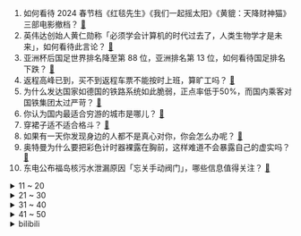 1. 如何看待 2024 春节档《红毯先生》《我们一起摇太阳》《黄貔：天降财神猫》三部电影撤档？ [:link:](https://www.zhihu.com/question/644561596)
2. 英伟达创始人黄仁勋称「必须学会计算机的时代过去了，人类生物学才是未来」，如何看待此言论？ [:link:](https://www.zhihu.com/question/644449435)
3. 亚洲杯后国足世界排名降至第 88 位，亚洲排名第 13 位，如何看待国足排名下跌？ [:link:](https://www.zhihu.com/question/644516712)
4. 返程高峰已到，买不到返程车票不能按时上班，算旷工吗？ [:link:](https://www.zhihu.com/question/644499714)
5. 为什么发达国家如德国的铁路系统如此脆弱，正点率低于50%，而国内乘客对国铁集团太过严苛？ [:link:](https://www.zhihu.com/question/643383560)
6. 你认为国内最适合穷游的城市是哪儿？ [:link:](https://www.zhihu.com/question/642212911)
7. 穿裙子适不适合格斗？ [:link:](https://www.zhihu.com/question/644188650)
8. 如果有一天你发现身边的人都不是真心对你，你会怎么办呢？ [:link:](https://www.zhihu.com/question/640812269)
9. 奥特曼为什么要把彩色计时器裸露在胸前，这样难道不会暴露自己的虚实吗？ [:link:](https://www.zhihu.com/question/483540901)
10. 东电公布福岛核污水泄漏原因「忘关手动阀门」，哪些信息值得关注？ [:link:](https://www.zhihu.com/question/644500909)
<details>
<summary>11 ~ 20</summary>

11. 新能源车主海南离岛困境「凌晨去港口排队，买不到船票只有请年假」如何看待此事？新能源车登船为何有所限制？ [:link:](https://www.zhihu.com/question/644525867)
12. 《热辣滚烫》会不会引发一波全国性的健身热潮？ [:link:](https://www.zhihu.com/question/643962656)
13. 为什么openai可以跑通所有AGI技术栈？ [:link:](https://www.zhihu.com/question/644486081)
14. 特朗普因「封口费案」将于 3 月接受刑事审判，将成首个因刑事指控受审的美国前总统，哪些信息值得关注？ [:link:](https://www.zhihu.com/question/644497788)
15. 美军宣称截获伊朗运送给胡塞武装的先进武器，哪些信息值得关注？ [:link:](https://www.zhihu.com/question/644520372)
16. 如果有一天，有个人跑来跟你讲：“你只是我的克隆体。”那你会萌生什么想法? [:link:](https://www.zhihu.com/question/639677829)
17. 张朝阳谈到的“大脑可塑性原理”是否可信? [:link:](https://www.zhihu.com/question/642884844)
18. 《年会不能停》里的 Penny 到底是不是优秀的人？ [:link:](https://www.zhihu.com/question/638227353)
19. 薛之谦发长文怒赞《飞驰人生2》，却因多次屏摄被指侵犯电影版权，看电影拍照发朋友圈有法律风险吗？ [:link:](https://www.zhihu.com/question/644474591)
20. 苹果停止签署 iOS 17.3，已升级用户无法降级，有哪些原因？将带来哪些影响？ [:link:](https://www.zhihu.com/question/644483444)
</details>
<details>
<summary>21 ~ 30</summary>

21. 有个亲妹妹是什么感觉? [:link:](https://www.zhihu.com/question/293914303)
22. 哈尔滨返程一票难求，回上海仅剩「万元高价票」，临时订票还能怎么省钱？ [:link:](https://www.zhihu.com/question/644478097)
23. 很少发朋友圈的是不是都是工作很忙的人？ [:link:](https://www.zhihu.com/question/636694477)
24. 买断制单机（非free to play)游戏已经是夕阳红行业了吗？ [:link:](https://www.zhihu.com/question/644497647)
25. 如果给你一碗白米饭，只能配一个菜，你会选择什么？ [:link:](https://www.zhihu.com/question/642200832)
26. 电影《第二十条》中为什么王永强是正当防卫，而张贵生却是故意伤害？两者核心区别是什么？ [:link:](https://www.zhihu.com/question/643301730)
27. 魔幻题材的小说应该如何确保法师和战士的“平衡”？ [:link:](https://www.zhihu.com/question/582718308)
28. 春运返程开启，一年一度后备箱大赛又来了，春节你从老家带了啥？ [:link:](https://www.zhihu.com/question/644443219)
29. 如何看待尘遁元界剥离这个忍术？ [:link:](https://www.zhihu.com/question/306679458)
30. 三亚飞各地机票基本卖完，国家民航局同意增加海南运力，目前情况如何？出岛需注意哪些问题？ [:link:](https://www.zhihu.com/question/644474982)
</details>
<details>
<summary>31 ~ 40</summary>

31. 谷歌发布新一代多模态大模型 Gemini 1.5，有哪些能力提升？ [:link:](https://www.zhihu.com/question/644489216)
32. 亚洲杯止步4强+内讧，韩国队主教练克林斯曼下课，如何评价他的执教水平？ [:link:](https://www.zhihu.com/question/644505241)
33. 如果给你一次时光倒流的机会，你想回到什么时候? [:link:](https://www.zhihu.com/question/640095281)
34. 留安全车距老是被人超车怎么办？ [:link:](https://www.zhihu.com/question/263290033)
35. 白宫称阿夫迪夫卡有落入俄罗斯控制的危险，该地目前战况如何？从军事角度看该地有哪些战略意义？ [:link:](https://www.zhihu.com/question/644498117)
36. 灌篮高手里赤木如果加上稳定中投会对湘北有怎样的加强？ [:link:](https://www.zhihu.com/question/643348666)
37. 麒麟9000s还能用三年吗？ [:link:](https://www.zhihu.com/question/630957403)
38. 一位月收入只有三千元的父亲，如果具备了富人思维，他大概率会教育出一个什么素质的孩子？ [:link:](https://www.zhihu.com/question/640800565)
39. 已经毕业的博士可以给刚入学的博士一些建议和忠告吗？ [:link:](https://www.zhihu.com/question/634926647)
40. 为什么制作组会把废案放在游戏文件里? [:link:](https://www.zhihu.com/question/644355705)
</details>
<details>
<summary>41 ~ 50</summary>

41. 为什么认知层次高的人总是很孤独？ [:link:](https://www.zhihu.com/question/641588078)
42. OpenAI 全新发布文生视频模型 Sora，支持 60s 超长长度，有哪些突破？将带来哪些影响？ [:link:](https://www.zhihu.com/question/644478554)
43. 世界上有完全不含有水分子（H₂O） 而且人喝了无害的饮料吗？ [:link:](https://www.zhihu.com/question/633186948)
44. 23-24 赛季 NBA勇士 140:137 爵士，如何评价这场比赛？ [:link:](https://www.zhihu.com/question/644483358)
45. OpenAI 的视频模型 Sora，支持 60s超长长度、单视频多角度镜头等功能，能否颠覆影视创作？ [:link:](https://www.zhihu.com/question/644488128)
46. 如何评价在匹诺康尼拒绝砂金后的隐藏结局？ [:link:](https://www.zhihu.com/question/644431255)
47. OpenAI 发布文生视频模型 Sora，AI 能理解运动中的物理世界，这是世界模型吗？意味着什么？ [:link:](https://www.zhihu.com/question/644478663)
48. 如何评价《海贼王》1107话的情报？ [:link:](https://www.zhihu.com/question/644277358)
49. 天赋消失是一种什么感觉？ [:link:](https://www.zhihu.com/question/634410631)
50. 电影《第二十条》好看吗？ [:link:](https://www.zhihu.com/question/643867251)
</details><details>
<summary>bilibili</summary>

</details>